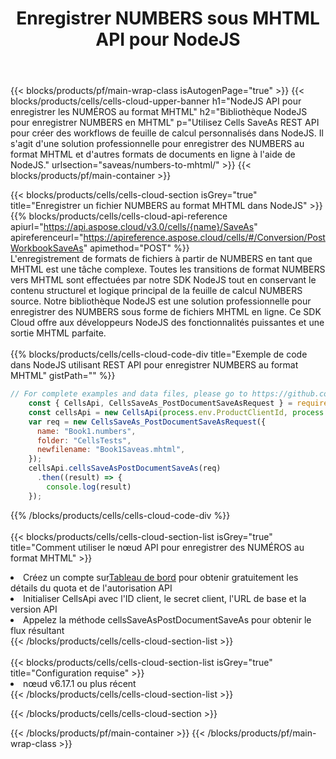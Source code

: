 ﻿---
title: Enregistrer NUMBERS sous MHTML API pour NodeJS
description:  Utilisation du SDK Cloud Aspose.Cells pour NodeJS pour enregistrer le fichier au format NUMBERS en tant que fichier au format MHTML.
url: /fr/nodejs/saveas/numbers-to-mhtml/
---
{{< blocks/products/pf/main-wrap-class isAutogenPage="true" >}}
{{< blocks/products/cells/cells-cloud-upper-banner h1="NodeJS API pour enregistrer les NUMÉROS au format MHTML" h2="Bibliothèque NodeJS pour enregistrer NUMBERS en MHTML" p="Utilisez Cells SaveAs REST API pour créer des workflows de feuille de calcul personnalisés dans NodeJS. Il s\'agit d\'une solution professionnelle pour enregistrer des NUMBERS au format MHTML et d\'autres formats de documents en ligne à l\'aide de NodeJS." urlsection="saveas/numbers-to-mhtml/" >}}
{{< blocks/products/pf/main-container >}}

{{< blocks/products/cells/cells-cloud-section isGrey="true" title="Enregistrer un fichier NUMBERS au format MHTML dans NodeJS" >}}
{{% blocks/products/cells/cells-cloud-api-reference apiurl="https://api.aspose.cloud/v3.0/cells/{name}/SaveAs" apireferenceurl="https://apireference.aspose.cloud/cells/#/Conversion/PostWorkbookSaveAs" apimethod="POST" %}}
<br/>
L'enregistrement de formats de fichiers à partir de NUMBERS en tant que MHTML est une tâche complexe. Toutes les transitions de format NUMBERS vers MHTML sont effectuées par notre SDK NodeJS tout en conservant le contenu structurel et logique principal de la feuille de calcul NUMBERS source. Notre bibliothèque NodeJS est une solution professionnelle pour enregistrer des NUMBERS sous forme de fichiers MHTML en ligne. Ce SDK Cloud offre aux développeurs NodeJS des fonctionnalités puissantes et une sortie MHTML parfaite.
<br/>
<br/>
{{% blocks/products/cells/cells-cloud-code-div title="Exemple de code dans NodeJS utilisant REST API pour enregistrer NUMBERS au format MHTML" gistPath="" %}}
  
```js
// For complete examples and data files, please go to https://github.com/aspose-cells-cloud/aspose-cells-cloud-node/
    const { CellsApi, CellsSaveAs_PostDocumentSaveAsRequest } = require("asposecellscloud");
    const cellsApi = new CellsApi(process.env.ProductClientId, process.env.ProductClientSecret);
    var req = new CellsSaveAs_PostDocumentSaveAsRequest({
      name: "Book1.numbers",
      folder: "CellsTests",
      newfilename: "Book1Saveas.mhtml",
    });
    cellsApi.cellsSaveAsPostDocumentSaveAs(req)
      .then((result) => {
        console.log(result)
    });
```
  
{{% /blocks/products/cells/cells-cloud-code-div %}}
<br/>
<br/>
{{< blocks/products/cells/cells-cloud-section-list isGrey="true" title="Comment utiliser le nœud API pour enregistrer des NUMÉROS au format MHTML" >}}
<li> Créez un compte sur<a href="https://dashboard.aspose.cloud/">Tableau de bord</a> pour obtenir gratuitement les détails du quota et de l'autorisation API</li>
<li>Initialiser CellsApi avec l'ID client, le secret client, l'URL de base et la version API</li>
<li>Appelez la méthode cellsSaveAsPostDocumentSaveAs pour obtenir le flux résultant</li>
{{< /blocks/products/cells/cells-cloud-section-list >}}
<br/>
<br/>
{{< blocks/products/cells/cells-cloud-section-list isGrey="true" title="Configuration requise" >}}
<li>nœud v6.17.1 ou plus récent</li>
{{< /blocks/products/cells/cells-cloud-section-list >}}

{{< /blocks/products/cells/cells-cloud-section >}}

{{< /blocks/products/pf/main-container >}}
{{< /blocks/products/pf/main-wrap-class >}}

